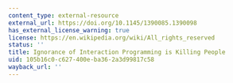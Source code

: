 ```yaml
---
content_type: external-resource
external_url: https://doi.org/10.1145/1390085.1390098
has_external_license_warning: true
license: https://en.wikipedia.org/wiki/All_rights_reserved
status: ''
title: Ignorance of Interaction Programming is Killing People
uid: 105b16c0-c627-400e-ba36-2a3d99817c58
wayback_url: ''
---
```

